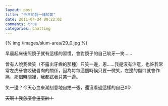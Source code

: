 ```yaml
---
layout: post
title: "今日的我一樣帥氣"
date: 2011-04-24 00:22:02
comments: true
categories: Chatting
---
```

<p>{% img /images/slum-area/29_0.jpg %}</p><p>早晨起床後照鏡子就有這樣的習慣，會對鏡子的自己呲牙一笑&hellip;&hellip;</p><p>曾有人說我微笑（不露出牙齒的那種）只笑一邊，恩&hellip;&hellip;我是沒有注意，也許我常常左虎牙會咬破唇肉的關係，因為每每這個時候只要一微笑，左邊的傷口就會作痛，那個時間裡，我都試著只笑一邊。</p><p>笑一邊？今天心血來潮刻意地自拍一張，還沒看過這樣的自己XD</p><p><s>天啊！我怎麼會這麼帥！</s></p>
